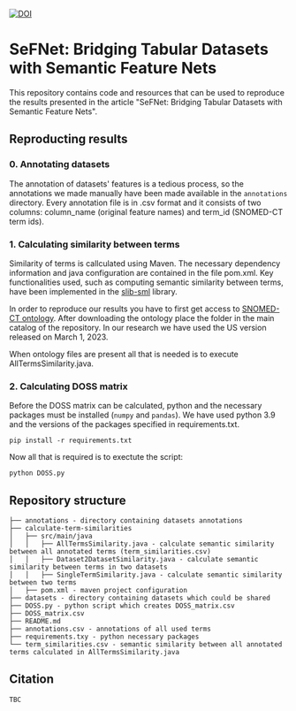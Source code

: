 [![DOI](https://zenodo.org/badge/650538391.svg)](https://zenodo.org/badge/latestdoi/650538391)

# SeFNet: Bridging Tabular Datasets with Semantic Feature Nets

This repository contains code and resources that can be used to reproduce the results presented in the article "SeFNet: Bridging Tabular Datasets with Semantic Feature Nets".

## Reproducting results
### 0. Annotating datasets <br>
The annotation of datasets' features is a tedious process, so the annotations we made manually have been made available in the `annotations` directory. Every annotation file is in .csv format and it consists of two columns: column_name (original feature names) and term_id (SNOMED-CT term ids).

### 1. Calculating similarity between terms <br>
Similarity of terms is callculated using Maven. The necessary dependency information and java configuration are contained in the file pom.xml. Key functionalities used, such as computing semantic similarity between terms, have been implemented in the [slib-sml](https://github.com/sharispe/slib) library.

In order to reproduce our results you have to first get access to [SNOMED-CT ontology](https://www.snomed.org/get-snomed). After downloading the ontology place the folder in the main catalog of the repository. In our research we have used the US version released on March 1, 2023.

When ontology files are present all that is needed is to execute AllTermsSimilarity.java.

### 2. Calculating DOSS matrix <br>
Before the DOSS matrix can be calculated, python and the necessary packages must be installed (`numpy` and `pandas`). We have used python 3.9 and the versions of the packages specified in requirements.txt.
```
pip install -r requirements.txt
```
Now all that is required is to exectute the script:
```
python DOSS.py
```

## Repository structure
```
├── annotations - directory containing datasets annotations
├── calculate-term-similarities
│   ├── src/main/java
│   │   ├── AllTermsSimilarity.java - calculate semantic similarity between all annotated terms (term_similarities.csv)
│   │   ├── Dataset2DatasetSimilarity.java - calculate semantic similarity between terms in two datasets
│   │   ├── SingleTermSimilarity.java - calculate semantic similarity between two terms
│   ├── pom.xml - maven project configuration
├── datasets - directory containing datasets which could be shared
├── DOSS.py - python script which creates DOSS_matrix.csv
├── DOSS_matrix.csv
├── README.md
├── annotations.csv - annotations of all used terms
├── requirements.txy - python necessary packages
└── term_similarities.csv - semantic similarity between all annotated terms calculated in AllTermsSimilarity.java
```

## Citation
```
TBC
```
